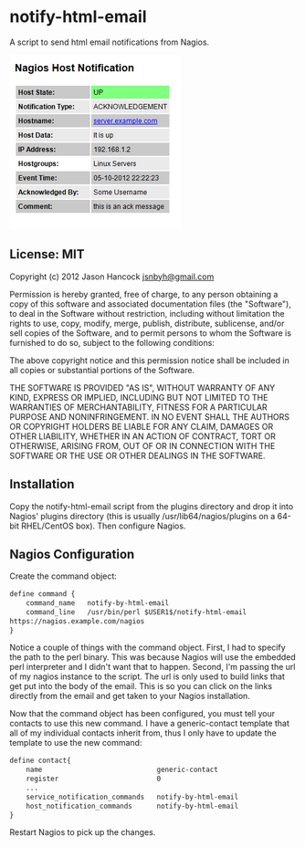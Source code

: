notify-html-email
=================

A script to send html email notifications from Nagios.

![example-notification](https://github.com/leonidgn/html-mail/raw/master/example-images/example-notification.png)

License: MIT
------------
Copyright (c) 2012 Jason Hancock <jsnbyh@gmail.com>

Permission is hereby granted, free of charge, to any person obtaining a copy
of this software and associated documentation files (the "Software"), to deal
in the Software without restriction, including without limitation the rights
to use, copy, modify, merge, publish, distribute, sublicense, and/or sell
copies of the Software, and to permit persons to whom the Software is furnished
to do so, subject to the following conditions:

The above copyright notice and this permission notice shall be included in all
copies or substantial portions of the Software.

THE SOFTWARE IS PROVIDED "AS IS", WITHOUT WARRANTY OF ANY KIND, EXPRESS OR
IMPLIED, INCLUDING BUT NOT LIMITED TO THE WARRANTIES OF MERCHANTABILITY,
FITNESS FOR A PARTICULAR PURPOSE AND NONINFRINGEMENT. IN NO EVENT SHALL THE
AUTHORS OR COPYRIGHT HOLDERS BE LIABLE FOR ANY CLAIM, DAMAGES OR OTHER
LIABILITY, WHETHER IN AN ACTION OF CONTRACT, TORT OR OTHERWISE, ARISING FROM,
OUT OF OR IN CONNECTION WITH THE SOFTWARE OR THE USE OR OTHER DEALINGS IN
THE SOFTWARE.

Installation
------------

Copy the notify-html-email script from the plugins directory and drop it into 
Nagios' plugins directory (this is usually /usr/lib64/nagios/plugins on a 
64-bit RHEL/CentOS box). Then configure Nagios.

Nagios Configuration
--------------------

Create the command object:

```
define command {
    command_name   notify-by-html-email
    command_line   /usr/bin/perl $USER1$/notify-html-email https://nagios.example.com/nagios
}

```

Notice a couple of things with the command object. First, I had to specify the
path to the perl binary. This was because Nagios will use the embedded perl
interpreter and I didn't want that to happen. Second, I'm passing the url
of my nagios instance to the script. The url is only used to build links
that get put into the body of the email. This is so you can click on the
links directly from the email and get taken to your Nagios installation.

Now that the command object has been configured, you must tell your contacts to
use this new command. I have a generic-contact template that all of my individual
contacts inherit from, thus I only have to update the template to use the new
command:

```
define contact{
    name                            generic-contact 
    register                        0
    ...
    service_notification_commands   notify-by-html-email
    host_notification_commands      notify-by-html-email
}

```

Restart Nagios to pick up the changes.
